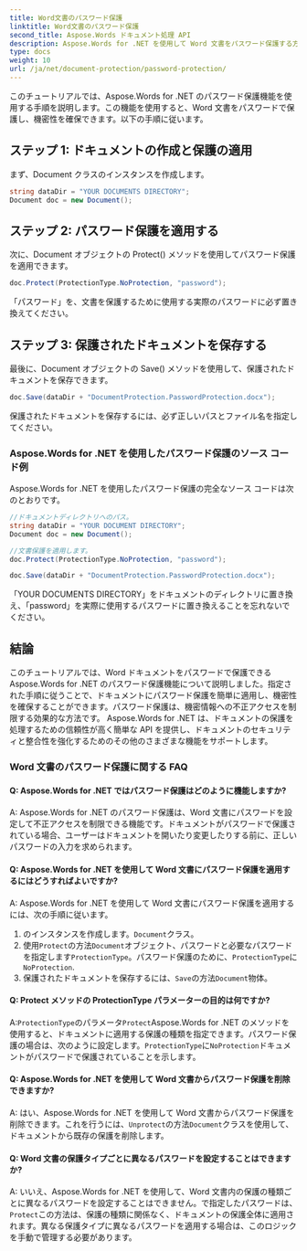 ```yaml
---
title: Word文書のパスワード保護
linktitle: Word文書のパスワード保護
second_title: Aspose.Words ドキュメント処理 API
description: Aspose.Words for .NET を使用して Word 文書をパスワード保護する方法を学びます。
type: docs
weight: 10
url: /ja/net/document-protection/password-protection/
---
```

このチュートリアルでは、Aspose.Words for .NET のパスワード保護機能を使用する手順を説明します。この機能を使用すると、Word 文書をパスワードで保護し、機密性を確保できます。以下の手順に従います。

## ステップ 1: ドキュメントの作成と保護の適用

まず、Document クラスのインスタンスを作成します。

```csharp
string dataDir = "YOUR DOCUMENTS DIRECTORY";
Document doc = new Document();
```

## ステップ 2: パスワード保護を適用する

次に、Document オブジェクトの Protect() メソッドを使用してパスワード保護を適用できます。

```csharp
doc.Protect(ProtectionType.NoProtection, "password");
```

「パスワード」を、文書を保護するために使用する実際のパスワードに必ず置き換えてください。

## ステップ 3: 保護されたドキュメントを保存する

最後に、Document オブジェクトの Save() メソッドを使用して、保護されたドキュメントを保存できます。

```csharp
doc.Save(dataDir + "DocumentProtection.PasswordProtection.docx");
```

保護されたドキュメントを保存するには、必ず正しいパスとファイル名を指定してください。

### Aspose.Words for .NET を使用したパスワード保護のソース コード例

Aspose.Words for .NET を使用したパスワード保護の完全なソース コードは次のとおりです。

```csharp
//ドキュメントディレクトリへのパス。
string dataDir = "YOUR DOCUMENT DIRECTORY";
Document doc = new Document();

//文書保護を適用します。
doc.Protect(ProtectionType.NoProtection, "password");

doc.Save(dataDir + "DocumentProtection.PasswordProtection.docx");
```

「YOUR DOCUMENTS DIRECTORY」をドキュメントのディレクトリに置き換え、「password」を実際に使用するパスワードに置き換えることを忘れないでください。


## 結論

このチュートリアルでは、Word ドキュメントをパスワードで保護できる Aspose.Words for .NET のパスワード保護機能について説明しました。指定された手順に従うことで、ドキュメントにパスワード保護を簡単に適用し、機密性を確保することができます。パスワード保護は、機密情報への不正アクセスを制限する効果的な方法です。 Aspose.Words for .NET は、ドキュメントの保護を処理するための信頼性が高く簡単な API を提供し、ドキュメントのセキュリティと整合性を強化するためのその他のさまざまな機能をサポートします。

### Word 文書のパスワード保護に関する FAQ

#### Q: Aspose.Words for .NET ではパスワード保護はどのように機能しますか?

A: Aspose.Words for .NET のパスワード保護は、Word 文書にパスワードを設定して不正アクセスを制限できる機能です。ドキュメントがパスワードで保護されている場合、ユーザーはドキュメントを開いたり変更したりする前に、正しいパスワードの入力を求められます。

#### Q: Aspose.Words for .NET を使用して Word 文書にパスワード保護を適用するにはどうすればよいですか?

A: Aspose.Words for .NET を使用して Word 文書にパスワード保護を適用するには、次の手順に従います。
1. のインスタンスを作成します。`Document`クラス。
2. 使用`Protect`の方法`Document`オブジェクト、パスワードと必要なパスワードを指定します`ProtectionType`。パスワード保護のために、`ProtectionType`に`NoProtection`.
3. 保護されたドキュメントを保存するには、`Save`の方法`Document`物体。

#### Q: Protect メソッドの ProtectionType パラメーターの目的は何ですか?

 A:`ProtectionType`のパラメータ`Protect`Aspose.Words for .NET のメソッドを使用すると、ドキュメントに適用する保護の種類を指定できます。パスワード保護の場合は、次のように設定します。`ProtectionType`に`NoProtection`ドキュメントがパスワードで保護されていることを示します。

#### Q: Aspose.Words for .NET を使用して Word 文書からパスワード保護を削除できますか?

 A: はい、Aspose.Words for .NET を使用して Word 文書からパスワード保護を削除できます。これを行うには、`Unprotect`の方法`Document`クラスを使用して、ドキュメントから既存の保護を削除します。

#### Q: Word 文書の保護タイプごとに異なるパスワードを設定することはできますか?

 A: いいえ、Aspose.Words for .NET を使用して、Word 文書内の保護の種類ごとに異なるパスワードを設定することはできません。で指定したパスワードは、`Protect`この方法は、保護の種類に関係なく、ドキュメントの保護全体に適用されます。異なる保護タイプに異なるパスワードを適用する場合は、このロジックを手動で管理する必要があります。
